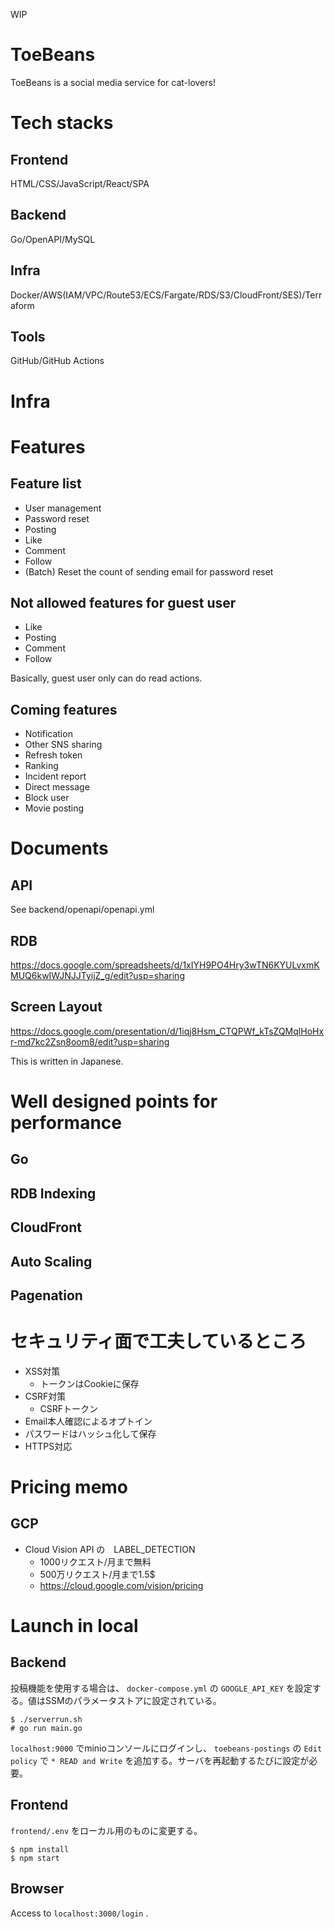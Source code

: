 WIP

# ToeBeans
ToeBeans is a social media service for cat-lovers!

# Tech stacks
## Frontend
HTML/CSS/JavaScript/React/SPA

## Backend
Go/OpenAPI/MySQL

## Infra
Docker/AWS(IAM/VPC/Route53/ECS/Fargate/RDS/S3/CloudFront/SES)/Terraform

## Tools
GitHub/GitHub Actions

# Infra

# Features
## Feature list
- User management
- Password reset
- Posting
- Like
- Comment
- Follow
- (Batch) Reset the count of sending email for password reset

## Not allowed features for guest user
- Like
- Posting
- Comment
- Follow

Basically, guest user only can do read actions.

## Coming features
- Notification
- Other SNS sharing
- Refresh token
- Ranking
- Incident report
- Direct message
- Block user
- Movie posting

# Documents
## API
See backend/openapi/openapi.yml

## RDB
https://docs.google.com/spreadsheets/d/1xIYH9PO4Hry3wTN6KYULvxmKMUQ6kwIWJNJJTyijZ_g/edit?usp=sharing

## Screen Layout
https://docs.google.com/presentation/d/1iqj8Hsm_CTQPWf_kTsZQMqlHoHxr-md7kc2Zsn8oom8/edit?usp=sharing

This is written in Japanese.

# Well designed points for performance
## Go
## RDB Indexing
## CloudFront
## Auto Scaling
## Pagenation

# セキュリティ面で工夫しているところ
- XSS対策
  - トークンはCookieに保存
- CSRF対策
  - CSRFトークン
- Email本人確認によるオプトイン
- パスワードはハッシュ化して保存
- HTTPS対応

# Pricing memo
## GCP
- Cloud Vision API の　LABEL_DETECTION
  - 1000リクエスト/月まで無料
  - 500万リクエスト/月まで1.5$
  - https://cloud.google.com/vision/pricing

#  Launch in local
## Backend
投稿機能を使用する場合は、 `docker-compose.yml` の `GOOGLE_API_KEY` を設定する。値はSSMのパラメータストアに設定されている。

```
$ ./serverrun.sh
# go run main.go
```

`localhost:9000` でminioコンソールにログインし、 `toebeans-postings` の `Edit policy` で `* READ and Write` を追加する。サーバを再起動するたびに設定が必要。

## Frontend
`frontend/.env` をローカル用のものに変更する。

```
$ npm install
$ npm start
```

## Browser
Access to `localhost:3000/login` .
